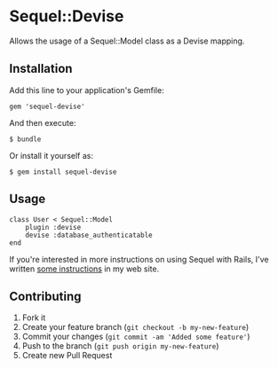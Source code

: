 # Sequel::Devise

Allows the usage of a Sequel::Model class as a Devise mapping.

## Installation

Add this line to your application's Gemfile:

    gem 'sequel-devise'

And then execute:

    $ bundle

Or install it yourself as:

    $ gem install sequel-devise

## Usage

    class User < Sequel::Model
        plugin :devise
        devise :database_authenticatable
    end

If you're interested in more instructions on using Sequel with Rails,
I've written [some instructions](http://rosenfeld.herokuapp.com/en/articles/2012-04-18-getting-started-with-sequel-in-rails) in my web site.

## Contributing

1. Fork it
2. Create your feature branch (`git checkout -b my-new-feature`)
3. Commit your changes (`git commit -am 'Added some feature'`)
4. Push to the branch (`git push origin my-new-feature`)
5. Create new Pull Request
